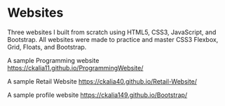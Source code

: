# Websites
Three websites I built from scratch using HTML5, CSS3, JavaScript, and Bootstrap. All websites were made to practice and master CSS3 Flexbox, Grid, Floats, and Bootstrap.

A sample Programming website 
https://ckalia11.github.io/ProgrammingWebsite/

A sample Retail Website 
https://ckalia40.github.io/Retail-Website/

A sample profile website
https://ckalia149.github.io/Bootstrap/


